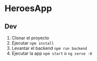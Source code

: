 # HeroesApp

## Dev

1. Clonar el proyecto
2. Ejecutar ```npm install```
3. Levantar el backend ```npm run backend```
4. Ejecutar la app ```npm start``` o ```ng serve -0```
